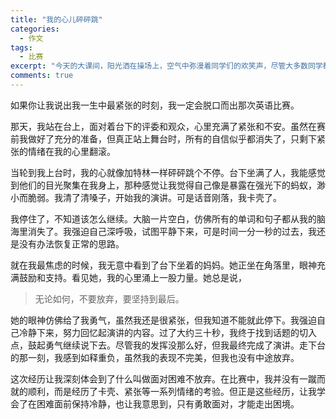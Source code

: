 ```yaml
---
title: "我的心儿砰砰跳"
categories:
  - 作文
tags:
  - 比赛
excerpt: "今天的大课间，阳光洒在操场上，空气中弥漫着同学们的欢笑声，尽管大多数同学都在跑步、打球，我们一群人却早早地聚集在操场的一角，决定玩一局狼人杀。这是我们最喜欢的游戏，每次大课间都会抽出时间玩上一局，今天也不例外。"
comments: true
---
```


如果你让我说出我一生中最紧张的时刻，我一定会脱口而出那次英语比赛。

那天，我站在台上，面对着台下的评委和观众，心里充满了紧张和不安。虽然在赛前我做好了充分的准备，但真正站上舞台时，所有的自信似乎都消失了，只剩下紧张的情绪在我的心里翻滚。

当轮到我上台时，我的心就像加特林一样砰砰跳个不停。台下坐满了人，我能感觉到他们的目光聚集在我身上，那种感觉让我觉得自己像是暴露在强光下的蚂蚁，渺小而脆弱。我清了清嗓子，开始我的演讲。可是话音刚落，我卡壳了。

我停住了，不知道该怎么继续。大脑一片空白，仿佛所有的单词和句子都从我的脑海里消失了。我强迫自己深呼吸，试图平静下来，可是时间一分一秒的过去，我还是没有办法恢复正常的思路。

就在我最焦虑的时候，我无意中看到了台下坐着的妈妈。她正坐在角落里，眼神充满鼓励和支持。看见她，我的心里涌上一股力量。她总是说，

>无论如何，不要放弃，要坚持到最后。

她的眼神仿佛给了我勇气，虽然我还是很紧张，但我知道不能就此停下。我强迫自己冷静下来，努力回忆起演讲的内容。过了大约三十秒，我终于找到话题的切入点，鼓起勇气继续说下去。尽管我的发挥没那么好，但我最终完成了演讲。走下台的那一刻，我感到如释重负，虽然我的表现不完美，但我也没有中途放弃。

这次经历让我深刻体会到了什么叫做面对困难不放弃。在比赛中，我并没有一蹴而就的顺利，而是经历了卡壳、紧张等一系列情绪的考验。但正是这些经历，让我学会了在困难面前保持冷静，也让我意思到，只有勇敢面对，才能走出困境。


